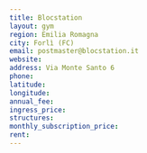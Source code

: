 ```yaml
---
title: Blocstation
layout: gym
region: Emilia Romagna
city: Forlì (FC)
email: postmaster@blocstation.it
website: 
address: Via Monte Santo 6
phone: 
latitude: 
longitude: 
annual_fee: 
ingress_price: 
structures: 
monthly_subscription_price: 
rent: 
---
```


